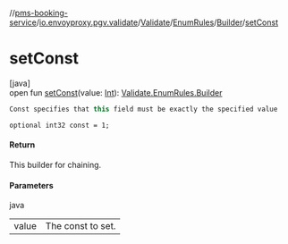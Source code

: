 //[pms-booking-service](../../../../../index.md)/[io.envoyproxy.pgv.validate](../../../index.md)/[Validate](../../index.md)/[EnumRules](../index.md)/[Builder](index.md)/[setConst](set-const.md)

# setConst

[java]\
open fun [setConst](set-const.md)(value: [Int](https://kotlinlang.org/api/core/kotlin-stdlib/kotlin/-int/index.html)): [Validate.EnumRules.Builder](index.md)

```kotlin
Const specifies that this field must be exactly the specified value

```
`optional int32 const = 1;`

#### Return

This builder for chaining.

#### Parameters

java

| | |
|---|---|
| value | The const to set. |